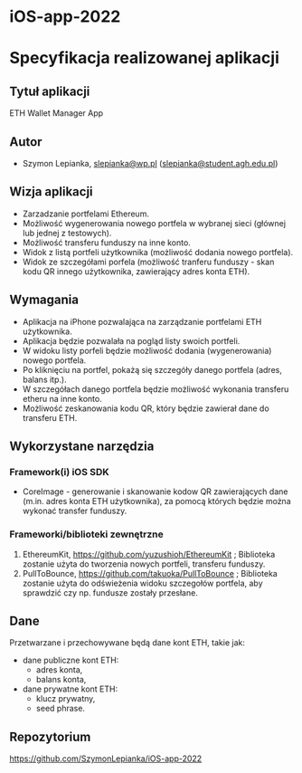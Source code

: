 # iOS-app-2022

# Specyfikacja realizowanej aplikacji

## Tytuł aplikacji

ETH Wallet Manager App

## Autor

- Szymon Lepianka, slepianka@wp.pl (slepianka@student.agh.edu.pl)

## Wizja aplikacji

- Zarzadzanie portfelami Ethereum.
- Możliwość wygenerowania nowego portfela w wybranej sieci (głównej lub jednej z testowych).
- Możliwość transferu funduszy na inne konto.
- Widok z listą portfeli użytkownika (możliwość dodania nowego portfela).
- Widok ze szczegółami porfela (możliwość tranferu funduszy - skan kodu QR innego użytkownika, zawierający adres konta ETH).

## Wymagania

- Aplikacja na iPhone pozwalająca na zarządzanie portfelami ETH użytkownika. 
- Aplikacja będzie pozwalała na pogląd listy swoich portfeli. 
- W widoku listy porfeli będzie możliwość dodania (wygenerowania) nowego portfela. 
- Po kliknięciu na portfel, pokażą się szczegóły danego portfela (adres, balans itp.).
- W szczegółach danego portfela będzie możliwość wykonania transferu etheru na inne konto.
- Możliwość zeskanowania kodu QR, który będzie zawierał dane do transferu ETH.  

## Wykorzystane narzędzia

### Framework(i) iOS SDK

- CoreImage - generowanie i skanowanie kodow QR zawierających dane (m.in. adres konta ETH użytkownika), za pomocą których będzie można wykonać transfer funduszy.

### Frameworki/biblioteki zewnętrzne

1. EthereumKit, https://github.com/yuzushioh/EthereumKit ; Biblioteka zostanie użyta do tworzenia nowych portfeli, transferu funduszy.
2. PullToBounce, https://github.com/takuoka/PullToBounce ; Biblioteka zostanie użyta do odświeżenia widoku szczegołów portfela, aby sprawdzić czy np. fundusze zostały przesłane.

## Dane

Przetwarzane i przechowywane będą dane kont ETH, takie jak:
- dane publiczne kont ETH:
  - adres konta, 
  - balans konta,
- dane prywatne kont ETH:
  - klucz prywatny, 
  - seed phrase.

## Repozytorium

https://github.com/SzymonLepianka/iOS-app-2022
